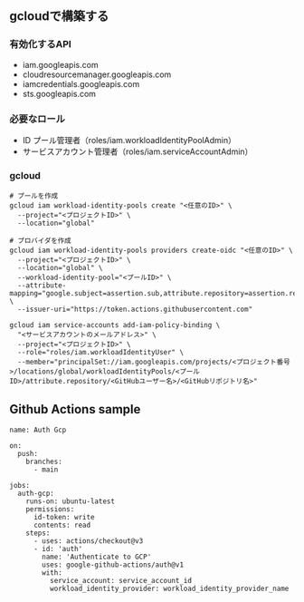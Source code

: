 ## gcloudで構築する

### 有効化するAPI

- iam.googleapis.com
- cloudresourcemanager.googleapis.com
- iamcredentials.googleapis.com
- sts.googleapis.com

### 必要なロール

- ID プール管理者（roles/iam.workloadIdentityPoolAdmin）
- サービスアカウント管理者（roles/iam.serviceAccountAdmin）

### gcloud

```
# プールを作成
gcloud iam workload-identity-pools create "<任意のID>" \
  --project="<プロジェクトID>" \
  --location="global"

# プロバイダを作成
gcloud iam workload-identity-pools providers create-oidc "<任意のID>" \
  --project="<プロジェクトID>" \
  --location="global" \
  --workload-identity-pool="<プールID>" \
  --attribute-mapping="google.subject=assertion.sub,attribute.repository=assertion.repository,attribute.actor=assertion.actor" \
  --issuer-uri="https://token.actions.githubusercontent.com"

gcloud iam service-accounts add-iam-policy-binding \
  "<サービスアカウントのメールアドレス>" \
  --project="<プロジェクトID>" \
  --role="roles/iam.workloadIdentityUser" \
  --member="principalSet://iam.googleapis.com/projects/<プロジェクト番号>/locations/global/workloadIdentityPools/<プールID>/attribute.repository/<GitHubユーザー名>/<GitHubリポジトリ名>"
```

## Github Actions sample

```
name: Auth Gcp

on:
  push:
    branches:
      - main

jobs:
  auth-gcp:
    runs-on: ubuntu-latest
    permissions:
      id-token: write
      contents: read
    steps:
      - uses: actions/checkout@v3
      - id: 'auth'
        name: 'Authenticate to GCP'
        uses: google-github-actions/auth@v1
        with:
          service_account: service_account_id
          workload_identity_provider: workload_identity_provider_name
```
